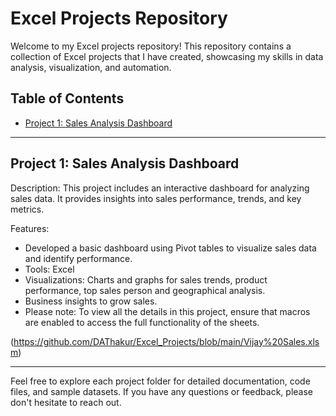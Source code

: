 # Excel Projects Repository

Welcome to my Excel projects repository! This repository contains a collection of Excel projects that I have created, showcasing my skills in data analysis, visualization, and automation.

## Table of Contents

- [Project 1: Sales Analysis Dashboard](#project-1-sales-analysis-dashboard)
---

## Project 1: Sales Analysis Dashboard

Description: This project includes an interactive dashboard for analyzing sales data. It provides insights into sales performance, trends, and key metrics.

Features:
- Developed a basic dashboard using Pivot tables to visualize sales data and identify performance.
- Tools: Excel
- Visualizations: Charts and graphs for sales trends, product performance, top sales person and geographical analysis.
- Business insights to grow sales.
- Please note: To view all the details in this project, ensure that macros are enabled to access the full functionality of the sheets.


(https://github.com/DAThakur/Excel_Projects/blob/main/Vijay%20Sales.xlsm)

---

Feel free to explore each project folder for detailed documentation, code files, and sample datasets. If you have any questions or feedback, please don't hesitate to reach out.


